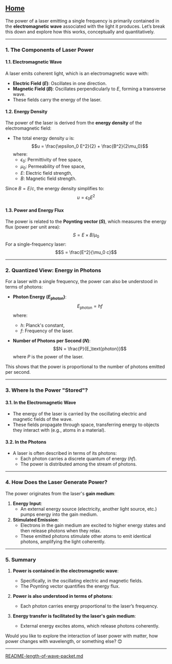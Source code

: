 [Home](https://t2m.io/VwvDcuw)
---

The power of a laser emitting a single frequency is primarily contained in the **electromagnetic wave** associated with the light it produces. Let’s break this down and explore how this works, conceptually and quantitatively.

---

### **1. The Components of Laser Power**

#### **1.1. Electromagnetic Wave**
A laser emits coherent light, which is an electromagnetic wave with:
- **Electric Field ($E$)**: Oscillates in one direction.
- **Magnetic Field ($B$)**: Oscillates perpendicularly to $E$, forming a transverse wave.
- These fields carry the energy of the laser.

#### **1.2. Energy Density**
The power of the laser is derived from the **energy density** of the electromagnetic field:
- The total energy density $u$ is:
  $$u = \frac{\epsilon_0 E^2}{2} + \frac{B^2}{2\mu_0}$$
  where:
  - $\epsilon_0$: Permittivity of free space,
  - $\mu_0$: Permeability of free space,
  - $E$: Electric field strength,
  - $B$: Magnetic field strength.

Since $B = E/c$, the energy density simplifies to:
$$u = \epsilon_0 E^2$$

#### **1.3. Power and Energy Flux**
The power is related to the **Poynting vector ($S$)**, which measures the energy flux (power per unit area):
$$S = E \times B / \mu_0$$
For a single-frequency laser:
$$S = \frac{E^2}{\mu_0 c}$$

---

### **2. Quantized View: Energy in Photons**
For a laser with a single frequency, the power can also be understood in terms of photons:
- **Photon Energy ($E_\text{photon}$)**:
  $$E_\text{photon} = h f$$
  where:
  - $h$: Planck's constant,
  - $f$: Frequency of the laser.

- **Number of Photons per Second ($N$)**:
  $$N = \frac{P}{E_\text{photon}}$$
  where $P$ is the power of the laser.

This shows that the power is proportional to the number of photons emitted per second.

---

### **3. Where Is the Power "Stored"?**
#### **3.1. In the Electromagnetic Wave**
- The energy of the laser is carried by the oscillating electric and magnetic fields of the wave.
- These fields propagate through space, transferring energy to objects they interact with (e.g., atoms in a material).

#### **3.2. In the Photons**
- A laser is often described in terms of its photons:
  - Each photon carries a discrete quantum of energy ($hf$).
  - The power is distributed among the stream of photons.

---

### **4. How Does the Laser Generate Power?**
The power originates from the laser's **gain medium**:
1. **Energy Input**:
   - An external energy source (electricity, another light source, etc.) pumps energy into the gain medium.
2. **Stimulated Emission**:
   - Electrons in the gain medium are excited to higher energy states and then release photons when they relax.
   - These emitted photons stimulate other atoms to emit identical photons, amplifying the light coherently.

---

### **5. Summary**
1. **Power is contained in the electromagnetic wave**:
   - Specifically, in the oscillating electric and magnetic fields.
   - The Poynting vector quantifies the energy flux.

2. **Power is also understood in terms of photons**:
   - Each photon carries energy proportional to the laser’s frequency.

3. **Energy transfer is facilitated by the laser's gain medium**:
   - External energy excites atoms, which release photons coherently.

Would you like to explore the interaction of laser power with matter, how power changes with wavelength, or something else? 😊


---

[README-length-of-wave-packet.md](https://t2m.io/rZWNUru)
